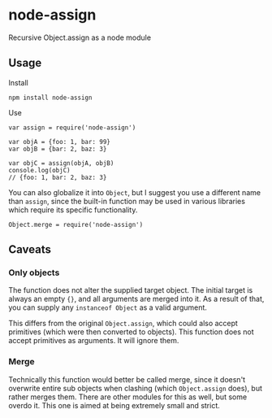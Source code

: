 # node-assign

Recursive Object.assign as a node module

## Usage

Install

    npm install node-assign
    
Use

    var assign = require('node-assign')
    
    var objA = {foo: 1, bar: 99}
    var objB = {bar: 2, baz: 3}
    
    var objC = assign(objA, objB)
    console.log(objC)
    // {foo: 1, bar: 2, baz: 3}

You can also globalize it into `Object`, but I suggest you use a different name than `assign`, since the built-in function may be used in various libraries which require its specific functionality.

    Object.merge = require('node-assign')

## Caveats

### Only objects

The function does not alter the supplied target object. The initial target is always an empty `{}`, and all arguments are merged into it. As a result of that, you can supply any `instanceof Object` as a valid argument. 

This differs from the original `Object.assign`, which could also accept primitives (which were then converted to objects). This function does not accept primitives as arguments. It will ignore them.

### Merge

Technically this function would better be called merge, since it doesn't overwrite entire sub objects when clashing (which `Object.assign` does), but rather merges them. There are other modules for this as well, but some overdo it. This one is aimed at being extremely small and strict.
